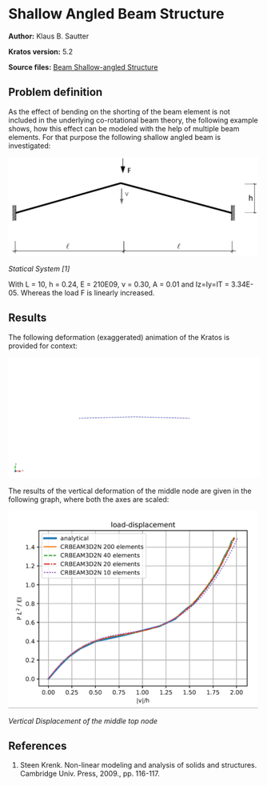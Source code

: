 # Shallow Angled Beam Structure

**Author:** Klaus B. Sautter

**Kratos version:** 5.2

**Source files:** [Beam Shallow-angled Structure](https://github.com/KratosMultiphysics/Examples/tree/master/structural_mechanics/validation/beam_shallow_angled_structure)

## Problem definition
As the effect of bending on the shorting of the beam element is not included in the underlying co-rotational beam theory, the following example shows, how this effect can be modeled with the help of multiple beam elements. For that purpose the following shallow angled beam is investigated:

<img src="https://github.com/KratosMultiphysics/Documentation/blob/master/Wiki_files/Application_cases/Shallow_angle_beam/shallowbeamSystem.JPG" width="500">

_Statical System [1]_

With L = 10, h = 0.24, E = 210E09, ν = 0.30, A = 0.01 and Iz=Iy=IT = 3.34E-05. Whereas the load F is linearly increased.

## Results

The following deformation (exaggerated) animation of the Kratos is provided for context:

![Open cylinder pullout animation](https://github.com/KratosMultiphysics/Documentation/blob/master/Wiki_files/Application_cases/Shallow_angle_beam/shallowAngleBeam.gif)

The results of the vertical deformation of the middle node are given in the following graph, where both the axes are scaled:

<img src="https://github.com/KratosMultiphysics/Documentation/blob/master/Wiki_files/Application_cases/Shallow_angle_beam/ShallowAngledBeamResult.PNG" width="500">


_Vertical Displacement of the middle top node_

## References
1. Steen Krenk. Non-linear modeling and analysis of solids and structures. Cambridge
Univ. Press, 2009., pp. 116-117.
